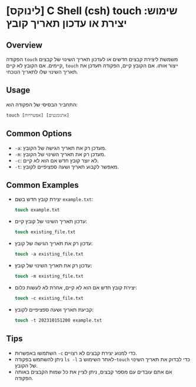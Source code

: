 # [לינוקס] C Shell (csh) touch שימוש: יצירת או עדכון תאריך קובץ

## Overview
הפקודה `touch` משמשת ליצירת קבצים חדשים או לעדכון תאריך השינוי של קבצים קיימים. אם הקובץ לא קיים, `touch` ייצור אותו. אם הקובץ קיים, הפקודה תעדכן את תאריך השינוי שלו לתאריך הנוכחי.

## Usage
התחביר הבסיסי של הפקודה הוא:

```
touch [אפשרויות] [ארגומנטים]
```

## Common Options
- `-a`: מעדכן רק את תאריך הגישה של הקובץ.
- `-m`: מעדכן רק את תאריך השינוי של הקובץ.
- `-c`: לא יוצר קובץ חדש אם הוא לא קיים.
- `-t`: מאפשר לקבוע תאריך ושעה ספציפיים לקובץ.

## Common Examples
- יצירת קובץ חדש בשם `example.txt`:
  ```csh
  touch example.txt
  ```

- עדכון תאריך השינוי של קובץ קיים:
  ```csh
  touch existing_file.txt
  ```

- עדכון רק את תאריך הגישה של קובץ:
  ```csh
  touch -a existing_file.txt
  ```

- עדכון רק את תאריך השינוי של קובץ:
  ```csh
  touch -m existing_file.txt
  ```

- יצירת קובץ חדש אם הוא לא קיים, אחרת לא לעשות כלום:
  ```csh
  touch -c existing_file.txt
  ```

- קביעת תאריך ושעה ספציפיים לקובץ:
  ```csh
  touch -t 202310151200 example.txt
  ```

## Tips
- השתמשו באפשרות `-c` כדי למנוע יצירת קבצים לא רצויים.
- ניתן להשתמש בפקודה `ls -l` לאחר השימוש ב-`touch` כדי לבדוק את תאריך השינוי של הקובץ.
- אם אתם עובדים עם מספר קבצים, ניתן לציין את כל שמות הקבצים באותה הפקודה.